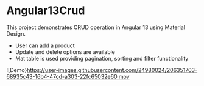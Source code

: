 # Angular13Crud

This project demonstrates CRUD operation in Angular 13 using Material Design. 
  * User can add a product
  * Update and delete options are available
  * Mat table is used providing pagination, sorting and filter functionality

![Demo}https://user-images.githubusercontent.com/24980024/206351703-68935c43-16b4-47cd-a303-22fc65032e60.mov
